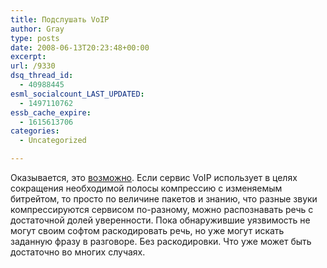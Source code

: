 ```yaml
---
title: Подслушать VoIP
author: Gray
type: posts
date: 2008-06-13T20:23:48+00:00
excerpt:
url: /9330
dsq_thread_id:
  - 40988445
esml_socialcount_LAST_UPDATED:
  - 1497110762
essb_cache_expire:
  - 1615613706
categories:
  - Uncategorized

---
```








Оказывается, это <a href="http://technology.newscientist.com/article/dn14124-compressed-web-phone-calls-are-easy-to-bug.html" target="_blank">возможно</a>. Если сервис VoIP использует в целях сокращения необходимой полосы компрессию с изменяемым битрейтом, то просто по величине пакетов и знанию, что разные звуки компрессируются сервисом по-разному, можно распознавать речь с достаточной долей уверенности. Пока обнаружившие уязвимость не могут своим софтом раскодировать речь, но уже могут искать заданную фразу в разговоре. Без раскодировки. Что уже может быть достаточно во многих случаях.